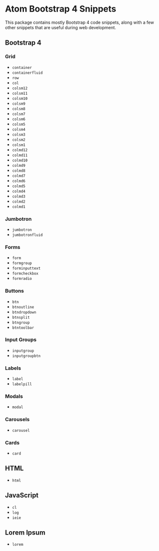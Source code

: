 # Atom Bootstrap 4 Snippets

This package contains mostly Bootstrap 4 code snippets, along with a few other snippets that are useful during web development.

## Bootstrap 4

### Grid

* `container`
* `containerfluid`
* `row`
* `col`
* `colsm12`
* `colsm11`
* `colsm10`
* `colsm9`
* `colsm8`
* `colsm7`
* `colsm6`
* `colsm5`
* `colsm4`
* `colsm3`
* `colsm2`
* `colsm1`
* `colmd12`
* `colmd11`
* `colmd10`
* `colmd9`
* `colmd8`
* `colmd7`
* `colmd6`
* `colmd5`
* `colmd4`
* `colmd3`
* `colmd2`
* `colmd1`

### Jumbotron

* `jumbotron`
* `jumbotronfluid`

### Forms

* `form`
* `formgroup`
* `forminputtext`
* `formcheckbox`
* `formradio`

### Buttons

* `btn`
* `btnoutline`
* `btndropdown`
* `btnsplit`
* `btngroup`
* `btntoolbar`

### Input Groups

* `inputgroup`
* `inputgroupbtn`

### Labels

* `label`
* `labelpill`

### Modals

* `modal`

### Carousels

* `carousel`

### Cards

* `card`

## HTML

* `html`

## JavaScript

* `cl`
* `log`
* `ieie`

## Lorem Ipsum

* `lorem`
